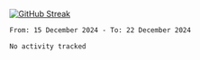 [![GitHub Streak](https://streak-stats.demolab.com?user=renren-017&theme=sea&hide_border=true&background=DD272700)](https://git.io/streak-stats)

<!--START_SECTION:waka-->

```txt
From: 15 December 2024 - To: 22 December 2024

No activity tracked
```

<!--END_SECTION:waka-->
